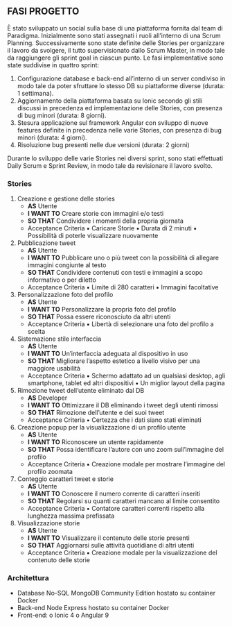 
## FASI PROGETTO

È stato sviluppato un social sulla base di una piattaforma fornita dal team di Paradigma. Inizialmente sono stati assegnati i ruoli all’interno di una Scrum Planning. Successivamente sono state definite delle Stories per organizzare il lavoro da svolgere, il tutto supervisionato dallo Scrum Master, in modo tale da raggiungere gli sprint goal in ciascun punto. Le fasi implementative sono state suddivise in quattro sprint:

 1. Configurazione database e back-end all’interno di un server condiviso in modo tale da poter sfruttare lo stesso DB su piattaforme diverse (durata: 1 settimana).
 2. Aggiornamento della piattaforma basata su Ionic secondo gli stili discussi in precedenza ed implementazione delle Stories, con presenza di bug minori (durata: 8 giorni).
 3. Stesura applicazione sul framework Angular con sviluppo di nuove features definite in precedenza nelle varie Stories, con presenza di bug minori (durata: 4 giorni).
4. Risoluzione bug presenti nelle due versioni (durata: 2 giorni)

Durante lo sviluppo delle varie Stories nei diversi sprint, sono stati effettuati Daily
Scrum e Sprint Review, in modo tale da revisionare il lavoro svolto.

### Stories

1. Creazione e gestione delle stories
    - **AS** Utente
    - **I WANT TO** Creare storie con immagini e/o testi
    - **SO THAT** Condividere i momenti della propria giornata
    - Acceptance Criteria
       ▪ Caricare Storie
       ▪ Durata di 2 minuti
       ▪ Possibilità di poterle visualizzare nuovamente
2. Pubblicazione tweet
    - **AS** Utente
    - **I WANT TO** Pubblicare uno o più tweet con la possibilità di allegare immagini congiunte al testo
    - **SO THAT** Condividere contenuti con testi e immagini a scopo
       informativo o per diletto
    - Acceptance Criteria
		▪ Limite di 280 caratteri
		▪ Immagini facoltative
3. Personalizzazione foto del profilo
    - **AS** Utente
    - **I WANT TO** Personalizzare la propria foto del profilo
    - **SO THAT** Possa essere riconosciuto da altri utenti
    - Acceptance Criteria
       ▪ Libertà di selezionare una foto del profilo a scelta
4. Sistemazione stile interfaccia
    - **AS** Utente
    - **I WANT TO** Un’interfaccia adeguata al dispositivo in uso
    - **SO THAT** Migliorare l’aspetto estetico a livello visivo per una maggiore usabilità
    - Acceptance Criteria
       ▪ Schermo adattato ad un qualsiasi desktop, agli smartphone, tablet ed altri dispositivi
       ▪ Un miglior layout della pagina
5. Rimozione tweet dell’utente eliminato dal DB
    - **AS** Developer
    - **I WANT TO** Ottimizzare il DB eliminando i tweet degli utenti
       rimossi
    - **SO THAT** Rimozione dell’utente e dei suoi tweet
    - Acceptance Criteria
       ▪ Certezza che i dati siano stati eliminati
6. Creazione popup per la visualizzazione di un profilo utente
    - **AS** Utente
    - **I WANT TO** Riconoscere un utente rapidamente
    - **SO THAT** Possa identificare l’autore con uno zoom sull’immagine del profilo
    - Acceptance Criteria
       ▪ Creazione modale per mostrare l’immagine del profilo zoomata
7. Conteggio caratteri tweet e storie
    - **AS** Utente
    - **I WANT TO** Conoscere il numero corrente di caratteri inseriti
    - **SO THAT** Regolarsi su quanti caratteri mancano al limite consentito
    - Acceptance Criteria
       ▪ Contatore caratteri correnti rispetto alla lunghezza massima
          prefissata
8. Visualizzazione storie
    - **AS** Utente
    - **I WANT TO** Visualizzare il contenuto delle storie presenti
    - **SO THAT** Aggiornarsi sulle attività quotidiane di altri utenti
    - Acceptance Criteria
       ▪ Creazione modale per la visualizzazione del contenuto delle storie


### Architettura

- Database No-SQL MongoDB Community Edition hostato su container Docker
- Back-end Node Express hostato su container Docker
- Front-end:
    o Ionic 4
    o Angular 9


